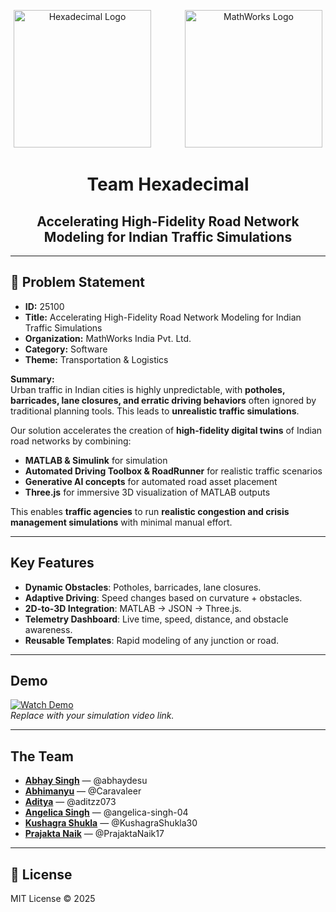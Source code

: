 <p align="center">
  <img src="./assets/hexadecimal_logo.png" alt="Hexadecimal Logo" width="220" height="220" style="margin-right:50px;"/>
  <img src="https://github.com/user-attachments/assets/a479d256-73f0-4f25-b669-1d6bc4679a5e" alt="MathWorks Logo" width="220" height="220"/>
</p>

<h1 align="center">Team Hexadecimal</h1>

<h2 align="center">Accelerating High-Fidelity Road Network Modeling for Indian Traffic Simulations</h2>

---

## 📖 Problem Statement  
- **ID:** 25100  
- **Title:** Accelerating High-Fidelity Road Network Modeling for Indian Traffic Simulations  
- **Organization:** MathWorks India Pvt. Ltd.  
- **Category:** Software  
- **Theme:** Transportation & Logistics  

**Summary:**  
Urban traffic in Indian cities is highly unpredictable, with **potholes, barricades, lane closures, and erratic driving behaviors** often ignored by traditional planning tools. This leads to **unrealistic traffic simulations**.  

Our solution accelerates the creation of **high-fidelity digital twins** of Indian road networks by combining:  
- **MATLAB & Simulink** for simulation  
- **Automated Driving Toolbox & RoadRunner** for realistic traffic scenarios  
- **Generative AI concepts** for automated road asset placement  
- **Three.js** for immersive 3D visualization of MATLAB outputs  

This enables **traffic agencies** to run **realistic congestion and crisis management simulations** with minimal manual effort.  

---

## Key Features  
- **Dynamic Obstacles**: Potholes, barricades, lane closures.  
- **Adaptive Driving**: Speed changes based on curvature + obstacles.  
- **2D-to-3D Integration**: MATLAB → JSON → Three.js.  
- **Telemetry Dashboard**: Live time, speed, distance, and obstacle awareness.  
- **Reusable Templates**: Rapid modeling of any junction or road.  

---

## Demo  
[![Watch Demo](./assets/demo_thumbnail.png)](./assets/demo.mp4)  
*Replace with your simulation video link.*  

---

## The Team  
- **[Abhay Singh](https://github.com/abhaydesu)** — @abhaydesu
- **[Abhimanyu](https://github.com/Caravaleer)** — @Caravaleer  
- **[Aditya](https://github.com/aditzz073)** — @aditzz073
- **[Angelica Singh](https://github.com/angelica-singh-04)** — @angelica-singh-04  
- **[Kushagra Shukla](https://github.com/KushagraShukla30)** — @KushagraShukla30  
- **[Prajakta Naik](https://github.com/PrajaktaNaik17)** — @PrajaktaNaik17  

---

## 📄 License  
MIT License © 2025  
